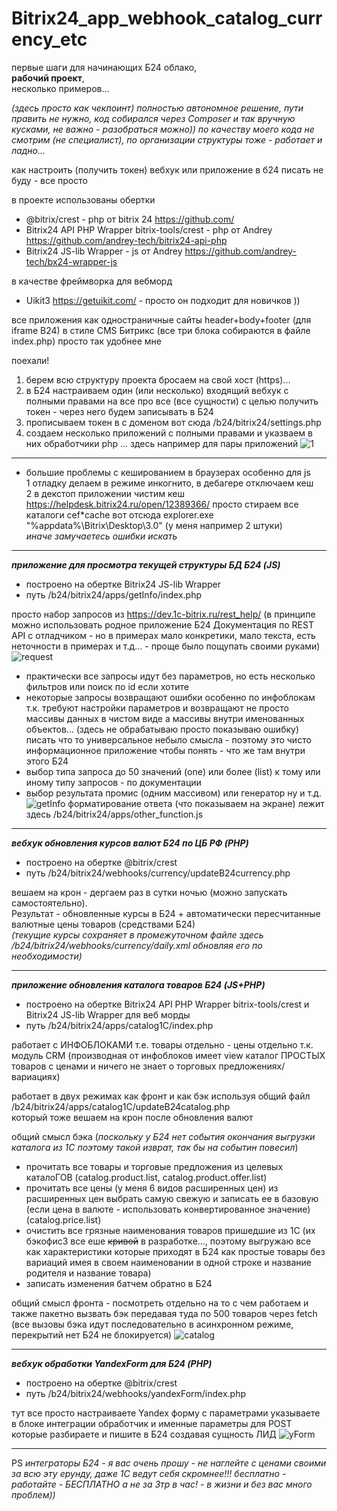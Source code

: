 # Bitrix24_app_webhook_catalog_currency_etc

первые шаги для начинающих Б24 облако,  
 **рабочий проект**,  
 несколько примеров...

_(здесь просто как чекпоинт) полностью автономное решение, пути править не нужно, код собирался через Composer и так вручную кусками, не важно - разобраться можно)) по качеству моего кода не смотрим (не специалист), по организации структуры тоже - работает и ладно..._

как настроить (получить токен) вебхук или приложение в б24 писать не буду - все просто

в проекте использованы обертки

- @bitrix/crest - php от bitrix 24 https://github.com/
- Bitrix24 API PHP Wrapper bitrix-tools/crest - php от Andrey https://github.com/andrey-tech/bitrix24-api-php
- Bitrix24 JS-lib Wrapper - js от Andrey https://github.com/andrey-tech/bx24-wrapper-js

в качестве фреймворка для вебморд

- Uikit3 https://getuikit.com/ - просто он подходит для новичков ))

все приложения как одностраничные сайты header+body+footer (для iframe B24) в стиле CMS Битрикс (все три блока собираются в файле index.php) просто так удобнее мне

поехали!

1. берем всю структуру проекта бросаем на свой хост (https)...
2. в Б24 настраиваем один (или несколько) входящий вебхук с полными правами на все про все (все сущности) с целью получить токен - через него будем записывать в Б24
3. прописываем токен в с доменом вот сюда /b24/bitrix24/settings.php
4. создаем несколько приложений с полными правами и указваем в них обработчики php ... здесь например для пары приложений
   ![1](https://user-images.githubusercontent.com/16114000/225566497-9a09c9c3-b061-41d3-8f57-69f4686f9629.png)

---

- большие проблемы с кешированием в браузерах особенно для js  
  1 отладку делаем в режиме инкогнито, в дебагере отключаем кеш  
  2 в декстоп приложении чистим кеш https://helpdesk.bitrix24.ru/open/12389366/ просто стираем все каталоги cef*cache вот отсюда explorer.exe "%appdata%\Bitrix\Desktop\3.0" (у меня например 2 штуки)  
   _иначе замучаетесь ошибки искать_

---

**_приложение для просмотра текущей структуры БД Б24 (JS)_**

- построено на обертке Bitrix24 JS-lib Wrapper
- путь /b24/bitrix24/apps/getInfo/index.php

просто набор запросов из https://dev.1c-bitrix.ru/rest_help/ (в принципе можно использовать родное приложение Б24 Документация по REST API с отладчиком - но в примерах мало конкретики, мало текста, есть неточности в примерах и т.д... - проще было пощупать своими руками)
![request](https://user-images.githubusercontent.com/16114000/225566391-fd7aace3-0cae-4e26-8221-fceae39b3b5d.png)

- практически все запросы идут без параметров, но есть несколько фильтров или поиск по id если хотите
- некоторые запросы возвращают ошибки особенно по инфоблокам т.к. требуют настройки параметров и возвращают не просто массивы данных в чистом виде а массивы внутри именованных объектов... (здесь не обрабатываю просто показываю ошибку)
  писать что то универсальное небыло смысла - поэтому это чисто информационное приложение чтобы понять - что же там внутри этого Б24
- выбор типа запроса до 50 значений (one) или более (list) к тому или иному типу запросов - по документации
- выбор результата промис (одним массивом) или генератор
  ну и т.д.
  ![getInfo](https://user-images.githubusercontent.com/16114000/225566381-7cef0ed3-b45e-4c87-908d-3d8d6c40106a.png)
  форматирование ответа (что показываем на экране) лежит здесь /b24/bitrix24/apps/other_function.js

---

**_вебхук обновления курсов валют Б24 по ЦБ РФ (PHP)_**

- построено на обертке @bitrix/crest
- путь /b24/bitrix24/webhooks/currency/updateB24currency.php

вешаем на крон - дергаем раз в сутки ночью (можно запускать самостоятельно).  
Результат - обновленные курсы в Б24 + автоматически пересчитанные валютные цены товаров (средствами Б24)  
_(текущие курсы сохраняет в промежуточном файле здесь /b24/bitrix24/webhooks/currency/daily.xml обновляя его по необходимости)_

---

**_приложение обновления каталога товаров Б24 (JS+PHP)_**

- построено на обертке Bitrix24 API PHP Wrapper bitrix-tools/crest и Bitrix24 JS-lib Wrapper для веб морды
- путь /b24/bitrix24/apps/catalog1C/index.php

работает с ИНФОБЛОКАМИ т.е. товары отдельно - цены отдельно т.к. модуль CRM (производная от инфоблоков имеет view каталог ПРОСТЫХ товаров с ценами и ничего не знает о торговых предложениях/вариациях)

работает в двух режимах как фронт и как бэк используя общий файл  
/b24/bitrix24/apps/catalog1C/updateB24catalog.php  
который тоже вешаем на крон после обновления валют

общий смысл бэка (_поскольку у Б24 нет события окончания выгрузки каталога из 1С поэтому такой изврат, так бы на событин повесил_)

- прочитать все товары и торговые предложения из целевых каталоГОВ (catalog.product.list, catalog.product.offer.list)
- прочитать все цены (у меня 6 видов расширенных цен)
  из расширенных цен выбрать самую свежую и записать ее в базовую (если цена в валюте - использовать конвертированное значение)(catalog.price.list)
- очистить все грязные наименования товаров пришедшие из 1С (их бэкофис3 все еше ~~кривой~~ в разработке..., поэтому выгружаю все как характеристики которые приходят в Б24 как простые товары без вариаций имея в своем наименовании в одной строке и название родителя и название товара)
- записать изменения батчем обратно в Б24

общий смысл фронта - посмотреть отдельно на то с чем работаем и также пакетно вызвать бэк передавая туда по 500 товаров через fetch (все вызовы бэка идут последовательно в асинхронном режиме, перекрытий нет Б24 не блокируется)
![catalog](https://user-images.githubusercontent.com/16114000/225566374-fa7f1b47-1da0-418e-a9b8-581edde76bc9.png)

---

**_вебхук обработки YandexForm для Б24 (PHP)_**

- построено на обертке @bitrix/crest
- путь /b24/bitrix24/webhooks/yandexForm/index.php

тут все просто настраиваете Yandex форму с параметрами указываете в блоке интеграции обработчик и именные параметры для POST которые разбираете и пишите в Б24 создавая сущность ЛИД
![yForm](https://user-images.githubusercontent.com/16114000/225595755-e46e43df-f303-4d71-aada-1406e82bc8ab.png)

---

PS
_интеграторы Б24 - я вас очень прошу - не наглейте с ценами своими за всю эту ерунду, даже 1С ведут себя скромнее!!!
бесплатно - работайте - БЕСПЛАТНО а не за 3тр в час! - в жизни и без вас много проблем))_
